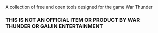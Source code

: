 A collection of free and open tools designed for the game War Thunder



### THIS IS NOT AN OFFICIAL ITEM OR PRODUCT BY WAR THUNDER OR GAIJIN ENTERTAINMENT

